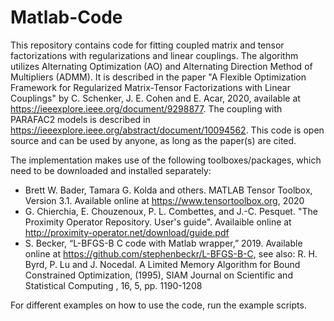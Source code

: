 # Matlab-Code

This repository contains code for fitting coupled matrix and tensor factorizations with regularizations and linear couplings. The algorithm utilizes Alternating Optimization (AO) and Alternating Direction Method of Multipliers (ADMM). It is described in the paper "A Flexible Optimization Framework for Regularized Matrix-Tensor Factorizations with Linear Couplings" by C. Schenker, J. E. Cohen and E. Acar, 2020, available at https://ieeexplore.ieee.org/document/9298877.
The coupling with PARAFAC2 models is described in https://ieeexplore.ieee.org/abstract/document/10094562.
This code is open source and can be used by anyone, as long as the paper(s) are cited.

The implementation makes use of the following toolboxes/packages, which need to be downloaded and installed separately:
* Brett W. Bader, Tamara G. Kolda and others. MATLAB Tensor Toolbox, Version 3.1. Available online at https://www.tensortoolbox.org, 2020
* G. Chierchia, E. Chouzenoux, P. L. Combettes, and J.-C. Pesquet. "The Proximity Operator Repository. User's guide". Availaible online at http://proximity-operator.net/download/guide.pdf 
* S. Becker, “L-BFGS-B C code with Matlab wrapper,” 2019. Available online at https://github.com/stephenbeckr/L-BFGS-B-C, see also: R. H. Byrd, P. Lu and J. Nocedal. A Limited Memory Algorithm for Bound Constrained Optimization, (1995), SIAM Journal on Scientific and Statistical Computing , 16, 5, pp. 1190-1208

For different examples on how to use the code, run the example scripts.
